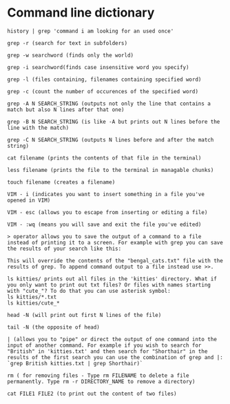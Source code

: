 
# Command line dictionary


```history | grep 'command i am looking for an used once'```

```grep -r (search for text in subfolders)```

```grep -w searchword (finds only the world)```

```grep -i searchword(finds case insensitive word you specify)```

```grep -l (files containing, filenames containing specified word)```

```grep -c (count the number of occurences of the specified word)```

```grep -A N SEARCH_STRING (outputs not only the line that contains a match but also N lines after that one)```

```grep -B N SEARCH_STRING (is like -A but prints out N lines before the line with the match)```

```grep -C N SEARCH_STRING (outputs N lines before and after the match string)```

```cat filename (prints the contents of that file in the terminal)```

```less filename (prints the file to the terminal in managable chunks)```

```touch filename (creates a filename)```

```VIM - i (indicates you want to insert something in a file you've opened in VIM)```

```VIM - esc (allows you to escape from inserting or editing a file)```

```VIM - :wq (means you will save and exit the file you've edited)```

```> operator allows you to save the output of a command to a file instead of printing it to a screen. For example with grep you can save the results of your search like this:```

```grep bengal cats.txt > bengal_cats.txt
This will override the contents of the "bengal_cats.txt" file with the results of grep. To append command output to a file instead use >>.
```

```
ls kitties/ prints out all files in the 'kitties' directory. What if you only want to print out txt files? Or files with names starting with "cute_"? To do that you can use asterisk symbol:
ls kitties/*.txt
ls kitties/cute_*
```

```head -N (will print out first N lines of the file)```

```tail -N (the opposite of head)```

```
| (allows you to "pipe" or direct the output of one command into the input of another command. For example if you wish to search for "British" in 'kitties.txt' and then search for "Shorthair" in the results of the first search you can use the combination of grep and |:  `grep British kitties.txt | grep Shorthair)` 
```

```rm ( for removing files - Type rm FILENAME to delete a file permanently. Type rm -r DIRECTORY_NAME to remove a directory)```

```cat FILE1 FILE2 (to print out the content of two files)```

